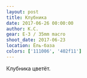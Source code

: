 ```yaml
---
layout: post
title: Клубника
date: 2017-06-26 00:00:00
author: К.С.
gear: E-3 / 35mm macro
shoot_date: 2017-06-23
location: Ёль-база
colors: ['111006', '402f11']
---
```

Клубника цветёт.
